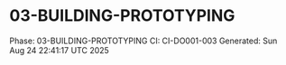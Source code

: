 # 03-BUILDING-PROTOTYPING
Phase: 03-BUILDING-PROTOTYPING
CI: CI-DO001-003
Generated: Sun Aug 24 22:41:17 UTC 2025
